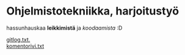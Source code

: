 # Ohjelmistotekniikka, harjoitustyö

hassunhauskaa **leikkimistä** ja _koodaamista_ :D

[gitlog.txt.](https://github.com/Kevhann/ot-harjoitusyto/blob/master/laskarit/viikko1/gitlog.txt)  
[komentorivi.txt](https://github.com/Kevhann/ot-harjoitusyto/blob/master/laskarit/viikko1/komentorivi.txt)
